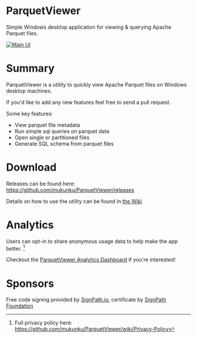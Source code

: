 # ParquetViewer
Simple Windows desktop application for viewing & querying Apache Parquet files. 

[![Main UI](https://github.com/mukunku/ParquetViewer/blob/main/wiki_images/main_screenshot5.png)](#)

# Summary
ParquetViewer is a utility to quickly view Apache Parquet files on Windows desktop machines. 

If you'd like to add any new features feel free to send a pull request.

Some key features:
* View parquet file metadata
* Run simple sql queries on parquet data
* Open single or partitioned files
* Generate SQL schema from parquet files

# Download
Releases can be found here: https://github.com/mukunku/ParquetViewer/releases

Details on how to use the utility can be found in [the Wiki](https://github.com/mukunku/ParquetViewer/wiki)

# Analytics
Users can opt-in to share anonymous usage data to help make the app better. [^1]

Checkout the [ParquetViewer Analytics Dashboard](https://app.amplitude.com/analytics/share/7207c0b64c154e979afd7082980d6dd6) if you're interested!

[^1]: Full privacy policy here: https://github.com/mukunku/ParquetViewer/wiki/Privacy-Policy

# Sponsors
Free code signing provided by <a href="https://about.signpath.io/">SignPath.io</a>, certificate by <a href="https://signpath.org/">SignPath Foundation</a>
